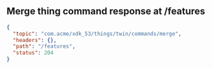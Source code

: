 ## Merge thing command response at /features

```json
{
  "topic": "com.acme/xdk_53/things/twin/commands/merge",
  "headers": {},
  "path": "/features",
  "status": 204
}
```
